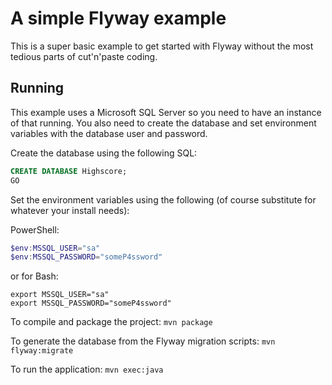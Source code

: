 # A simple Flyway example

This is a super basic example to get started with Flyway without the most
tedious parts of cut'n'paste coding.

## Running

This example uses a Microsoft SQL Server so you need to have an instance of 
that running. You also need to create the database and set environment
variables with the database user and password.

Create the database using the following SQL:
```SQL
CREATE DATABASE Highscore;
GO
```

Set the environment variables using the following (of course substitute for
whatever your install needs):

PowerShell:
```PowerShell
$env:MSSQL_USER="sa"
$env:MSSQL_PASSWORD="someP4ssword"
```

or for Bash:
```SH
export MSSQL_USER="sa"
export MSSQL_PASSWORD="someP4ssword"
```

To compile and package the project:
`mvn package`

To generate the database from the Flyway migration scripts:
`mvn flyway:migrate`

To run the application:
`mvn exec:java`

